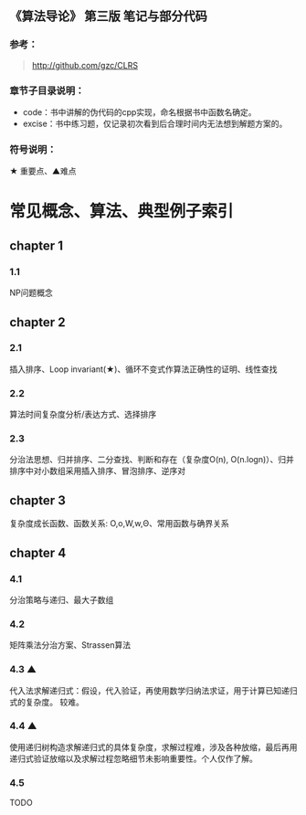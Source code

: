 ## 《算法导论》 第三版 笔记与部分代码

### 参考：
> http://github.com/gzc/CLRS


### 章节子目录说明：
- code：书中讲解的伪代码的cpp实现，命名根据书中函数名确定。
- excise：书中练习题，仅记录初次看到后合理时间内无法想到解题方案的。
### 符号说明：
★ 重要点、▲难点

# 常见概念、算法、典型例子索引
## chapter 1
### 1.1
NP问题概念
## chapter 2
### 2.1
插入排序、Loop invariant(★)、循环不变式作算法正确性的证明、线性查找
### 2.2
算法时间复杂度分析/表达方式、选择排序
### 2.3
分治法思想、归并排序、二分查找、判断和存在（复杂度O(n), O(n.logn)）、归并排序中对小数组采用插入排序、冒泡排序、逆序对
## chapter 3
复杂度成长函数、函数关系: O,o,W,w,Θ、常用函数与确界关系
## chapter 4
### 4.1
分治策略与递归、最大子数组
### 4.2
矩阵乘法分治方案、Strassen算法
### 4.3 ▲
代入法求解递归式：假设，代入验证，再使用数学归纳法求证，用于计算已知递归式的复杂度。 较难。
### 4.4 ▲
使用递归树构造求解递归式的具体复杂度，求解过程难，涉及各种放缩，最后再用递归式验证放缩以及求解过程忽略细节未影响重要性。个人仅作了解。
### 4.5
TODO